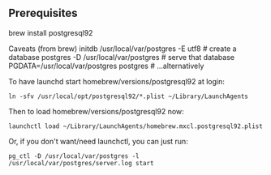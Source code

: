 ## Prerequisites

   brew install postgresql92

Caveats (from brew)
initdb /usr/local/var/postgres -E utf8    # create a database
postgres -D /usr/local/var/postgres       # serve that database
PGDATA=/usr/local/var/postgres postgres   # ...alternatively

To have launchd start homebrew/versions/postgresql92 at login:

    ln -sfv /usr/local/opt/postgresql92/*.plist ~/Library/LaunchAgents

Then to load homebrew/versions/postgresql92 now:

    launchctl load ~/Library/LaunchAgents/homebrew.mxcl.postgresql92.plist

Or, if you don't want/need launchctl, you can just run:

    pg_ctl -D /usr/local/var/postgres -l /usr/local/var/postgres/server.log start